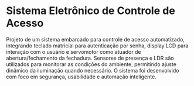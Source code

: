 # Sistema Eletrônico de Controle de Acesso

Projeto de um sistema embarcado para controle de acesso automatizado, integrando teclado matricial 
para autenticação por senha, display LCD para interação com o usuário e servomotor como atuador de 
abertura/fechamento da fechadura. Sensores de presença e LDR são utilizados para monitorar as condições 
do ambiente, permitindo ajuste dinâmico da iluminação quando necessário. O sistema foi desenvolvido 
com foco em segurança, usabilidade e automação inteligente.
